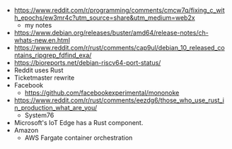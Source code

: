 - https://www.reddit.com/r/programming/comments/cmcw7q/fixing_c_with_epochs/ew3mr4c?utm_source=share&utm_medium=web2x
  - my notes
- https://www.debian.org/releases/buster/amd64/release-notes/ch-whats-new.en.html
- https://www.reddit.com/r/rust/comments/cap9ul/debian_10_released_contains_ripgrep_fdfind_exa/
- https://bioreports.net/debian-riscv64-port-status/
- Reddit uses Rust
- Ticketmaster rewrite
- Facebook
  - https://github.com/facebookexperimental/mononoke
- https://www.reddit.com/r/rust/comments/eezdg6/those_who_use_rust_in_production_what_are_you/
  - System76
- Microsoft's IoT Edge has a Rust component.
- Amazon
  - AWS Fargate container orchestration
